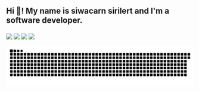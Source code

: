 <h2 align="left">Hi 👋! My name is siwacarn sirilert and I'm a software developer. </h2>

###

<!-- ![Anurag's GitHub stats](https://github-readme-stats.vercel.app/api?username=siwacarn&theme=transparent&show_icons=true)
![Top Langs](https://github-readme-stats.vercel.app/api/top-langs/?username=siwacarn&layout=compact) -->
<div>
  <img width="440px" src="https://github-readme-stats.vercel.app/api?username=siwacarn&show_icons=true&theme=onedark" >
  <img width="390px" src="https://github-readme-stats.anuraghazra1.vercel.app/api/top-langs/?username=siwacarn&layout=compact&theme=onedark" />
  <img width="440px" src="https://github-readme-activity-graph.vercel.app/graph?username=siwacarn&theme=github">
  <img width="390px" src="https://github-readme-streak-stats.herokuapp.com/?user=siwacarn&theme=onedark" />
</div>


![Snake animation](https://raw.githubusercontent.com/siwacarn/siwacarn/output/github-contribution-grid-snake-dark.svg)


<br clear="both">

###
